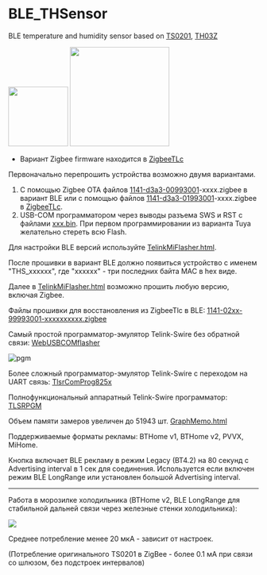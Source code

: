 # BLE_THSensor
BLE temperature and humidity sensor based on [TS0201](https://pvvx.github.io/TS0201_TZ3000), [TH03Z](https://github.com/pvvx/BLE_THSensor/issues/9)

<img src="https://pvvx.github.io/TS0201_TZ3000/img/ts0201_.jpg" width="120"/> <img src="https://pvvx.github.io/TH03Z/img/TH03Z.jpg" width="200"/>

* Вариант Zigbee firmware находится в [ZigbeeTLc](https://github.com/pvvx/ZigbeeTLc)

Первоначально перепрошить устройства возможно двумя вариантами.

1. С помощью Zigbee OTA файлов [1141-d3a3-00993001](https://github.com/pvvx/BLE_THSensor/tree/master/source/TS0201/bin)-xxxx.zigbee в вариант BLE или с помощью файлов [1141-d3a3-01993001](https://github.com/pvvx/ZigbeeTLc/tree/master/bin)-xxxx.zigbee в [ZigbeeTLc](https://github.com/pvvx/ZigbeeTLc).
2. USB-COM программатором через выводы разъема SWS и RST с файлами [xxx.bin](https://github.com/pvvx/BLE_THSensor/tree/master/source/TS0201/bin). При первом программировании из варианта Tuya желательно стереть всю Flash.

Для настройки BLE версий используйте [TelinkMiFlasher.html](https://pvvx.github.io/ATC_MiThermometer/TelinkMiFlasher.html).

После прошивки в вариант BLE должно появиться устройство с именем "THS_xxxxxx", где "xxxxxx" - три последних байта MAC в hex виде.

Далее в [TelinkMiFlasher.html](https://pvvx.github.io/ATC_MiThermometer/TelinkMiFlasher.html) возможно прошить любую версию, включая Zigbee.

Файлы прошивки для восстановления из ZigbeeTlc в BLE: [1141-02xx-99993001-xxxxxxxxxx.zigbee](https://github.com/pvvx/BLE_THSensor/tree/master/source/TS0201/bin)

Самый простой программатор-эмулятор Telink-Swire без обратной связи: [WebUSBCOMflasher](https://pvvx.github.io/ATC_MiThermometer/USBCOMFlashTx.html)

![pgm](https://raw.githubusercontent.com/pvvx/BLE_THSensor/master/img/ts0201pgm.png)

Более сложный программатор-эмулятор Telink-Swire с переходом на UART связь: [TlsrComProg825x](https://github.com/pvvx/TlsrComProg825x)

Полнофункциональный аппаратный Telink-Swire программатор: [TLSRPGM](https://github.com/pvvx/TLSRPGM) 

Объем памяти замеров увеличен до 51943 шт. [GraphMemo.html](https://pvvx.github.io/ATC_MiThermometer/GraphMemo.html)

Поддерживаемые форматы рекламы: BTHome v1, BTHome v2, PVVX, MiHome.

Кнопка включает BLE рекламу в режим Legacy (BT4.2) на 80 секунд с Advertising interval в 1 сек для соединения. 
Используется если включен режим BLE LongRange или установлен большой Advertising interval.

---

Работа в морозилке холодильника (BTHome v2, BLE LongRange для стабильной дальней связи через железные стенки холодильника):

<img src="https://github.com/pvvx/BLE_THSensor/blob/master/img/ha_fridge.jpg"/>

Среднее потребление менее 20 мкА - зависит от настроек.

(Потребление оригинального TS0201 в ZigBee - более 0.1 мА при связи со шлюзом, без подстроек интервалов)

